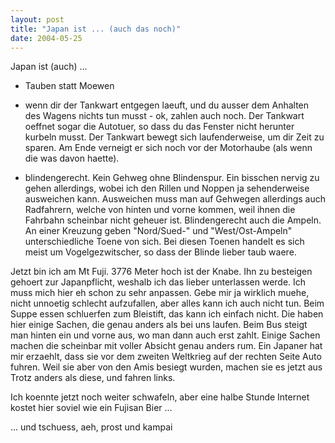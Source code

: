 ```yaml
---
layout: post
title: "Japan ist ... (auch das noch)"
date: 2004-05-25
---
```

Japan ist (auch) ...

- Tauben statt Moewen

- wenn dir der Tankwart entgegen laeuft, und du ausser dem Anhalten des
Wagens nichts tun musst - ok, zahlen auch noch. Der Tankwart oeffnet sogar
die Autotuer, so dass du das Fenster nicht herunter kurbeln musst. Der
Tankwart bewegt sich laufenderweise, um dir Zeit zu sparen. Am Ende
verneigt er sich noch vor der Motorhaube (als wenn die was davon haette).

- blindengerecht. Kein Gehweg ohne Blindenspur. Ein bisschen nervig zu
gehen allerdings, wobei ich den Rillen und Noppen ja sehenderweise
ausweichen kann. Ausweichen muss man auf Gehwegen allerdings auch
Radfahrern, welche von hinten und vorne kommen, weil ihnen die Fahrbahn
scheinbar nicht geheuer ist. Blindengerecht auch die Ampeln. An einer
Kreuzung geben "Nord/Sued-" und "West/Ost-Ampeln" unterschiedliche Toene
von sich. Bei diesen Toenen handelt es sich meist um Vogelgezwitscher, so
dass der Blinde lieber taub waere.

Jetzt bin ich am Mt Fuji. 3776 Meter hoch ist der Knabe. Ihn zu besteigen
gehoert zur Japanpflicht, weshalb ich das lieber unterlassen werde. Ich
muss mich hier eh schon zu sehr anpassen. Gebe mir ja wirklich muehe,
nicht unnoetig schlecht aufzufallen, aber alles kann ich auch nicht tun.
Beim Suppe essen schluerfen zum Bleistift, das kann ich einfach nicht. Die
haben hier einige Sachen, die genau anders als bei uns laufen. Beim Bus
steigt man hinten ein und vorne aus, wo man dann auch erst zahlt. Einige
Sachen machen die scheinbar mit voller Absicht genau anders rum. Ein
Japaner hat mir erzaehlt, dass sie vor dem zweiten Weltkrieg auf der
rechten Seite Auto fuhren. Weil sie aber von den Amis besiegt wurden,
machen sie es jetzt aus Trotz anders als diese, und fahren links.

Ich koennte jetzt noch weiter schwafeln, aber eine halbe Stunde Internet
kostet hier soviel wie ein Fujisan Bier ...

... und tschuess, aeh, prost und kampai
